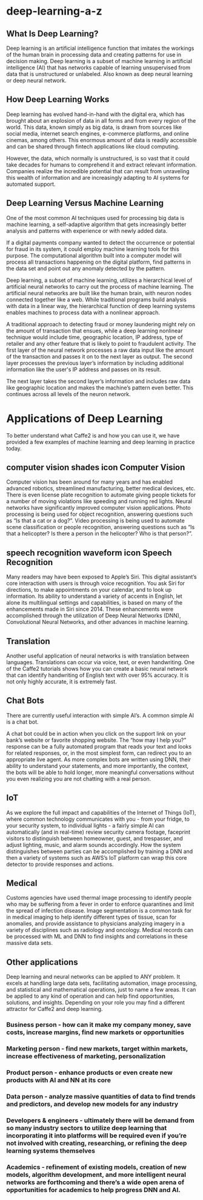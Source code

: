 # deep-learning-a-z
## What Is Deep Learning?
Deep learning is an artificial intelligence function that imitates the workings of the human brain in processing data and creating patterns for use in decision making. Deep learning is a subset of machine learning in artificial intelligence (AI) that has networks capable of learning unsupervised from data that is unstructured or unlabeled. Also known as deep neural learning or deep neural network.


## How Deep Learning Works
Deep learning has evolved hand-in-hand with the digital era, which has brought about an explosion of data in all forms and from every region of the world. This data, known simply as big data, is drawn from sources like social media, internet search engines, e-commerce platforms, and online cinemas, among others. This enormous amount of data is readily accessible and can be shared through fintech applications like cloud computing.


However, the data, which normally is unstructured, is so vast that it could take decades for humans to comprehend it and extract relevant information. Companies realize the incredible potential that can result from unraveling this wealth of information and are increasingly adapting to AI systems for automated support.
## Deep Learning Versus Machine Learning
One of the most common AI techniques used for processing big data is machine learning, a self-adaptive algorithm that gets increasingly better analysis and patterns with experience or with newly added data.

If a digital payments company wanted to detect the occurrence or potential for fraud in its system, it could employ machine learning tools for this purpose. The computational algorithm built into a computer model will process all transactions happening on the digital platform, find patterns in the data set and point out any anomaly detected by the pattern.

Deep learning, a subset of machine learning, utilizes a hierarchical level of artificial neural networks to carry out the process of machine learning. The artificial neural networks are built like the human brain, with neuron nodes connected together like a web. While traditional programs build analysis with data in a linear way, the hierarchical function of deep learning systems enables machines to process data with a nonlinear approach.

A traditional approach to detecting fraud or money laundering might rely on the amount of transaction that ensues, while a deep learning nonlinear technique would include time, geographic location, IP address, type of retailer and any other feature that is likely to point to fraudulent activity. The first layer of the neural network processes a raw data input like the amount of the transaction and passes it on to the next layer as output. The second layer processes the previous layer’s information by including additional information like the user's IP address and passes on its result.

The next layer takes the second layer’s information and includes raw data like geographic location and makes the machine’s pattern even better. This continues across all levels of the neuron network.

# Applications of Deep Learning
To better understand what Caffe2 is and how you can use it, we have provided a few examples of machine learning and deep learning in practice today.

## computer vision shades icon Computer Vision
Computer vision has been around for many years and has enabled advanced robotics, streamlined manufacturing, better medical devices, etc. There is even license plate recognition to automate giving people tickets for a number of moving violations like speeding and running red lights. Neural networks have significantly improved computer vision applications. Photo processing is being used for object recognition, answering questions such as “Is that a cat or a dog?”. Video processing is being used to automate scene classification or people recognition, answering questions such as “Is that a helicopter? Is there a person in the helicopter? Who is that person?”.

## speech recognition waveform icon Speech Recognition
Many readers may have been exposed to Apple’s Siri. This digital assistant’s core interaction with users is through voice recognition. You ask Siri for directions, to make appointments on your calendar, and to look up information. Its ability to understand a variety of accents in English, let alone its multilingual settings and capabilities, is based on many of the enhancements made in Siri since 2014. These enhancements were accomplished through the utilization of Deep Neural Networks (DNN), Convolutional Neural Networks, and other advances in machine learning.

## Translation
Another useful application of neural networks is with translation between languages. Translations can occur via voice, text, or even handwriting. One of the Caffe2 tutorials shows how you can create a basic neural network that can identify handwriting of English text with over 95% accuracy. It is not only highly accurate, it is extremely fast.

## Chat Bots
There are currently useful interaction with simple AI’s. A common simple AI is a chat bot.

A chat bot could be in action when you click on the support link on your bank’s website or favorite shopping website. The “how may I help you?” response can be a fully automated program that reads your text and looks for related responses, or, in the most simplest form, can redirect you to an appropriate live agent. As more complex bots are written using DNN, their ability to understand your statements, and more importantly, the context, the bots will be able to hold longer, more meaningful conversations without you even realizing you are not chatting with a real person.

## IoT
As we explore the full impact and capabilities of the Internet of Things (IoT), where common technology communicates with you - from your fridge, to your security system, to individual lights - a fairly simple AI can automatically (and in real-time) review security camera footage, faceprint visitors to distinguish between homeowner, guest, and trespasser, and adjust lighting, music, and alarm sounds accordingly. How the system distinguishes between parties can be accomplished by training a DNN and then a variety of systems such as AWS’s IoT platform can wrap this core detector to provide responses and actions.

## Medical
Customs agencies have used thermal image processing to identify people who may be suffering from a fever in order to enforce quarantines and limit the spread of infection disease. Image segmentation is a common task for in medical imaging to help identify different types of tissue, scan for anomalies, and provide assistance to physicians analyzing imagery in a variety of disciplines such as radiology and oncology. Medical records can be processed with ML and DNN to find insights and correlations in these massive data sets.

## Other applications
Deep learning and neural networks can be applied to ANY problem. It excels at handling large data sets, facilitating automation, image processing, and statistical and mathematical operations, just to name a few areas. It can be applied to any kind of operation and can help find opportunities, solutions, and insights. Depending on your role you may find a different attractor for Caffe2 and deep learning.

### Business person - how can it make my company money, save costs, increase margins, find new markets or opportunities
### Marketing person - find new markets, target within markets, increase effectiveness of marketing, personalization
### Product person - enhance products or even create new products with AI and NN at its core
### Data person - analyze massive quantities of data to find trends and predictors, and develop new models for any industry
### Developers & engineers - ultimately there will be demand from so many industry sectors to utilize deep learning that incorporating it into platforms will be required even if you’re not involved with creating, researching, or refining the deep learning systems themselves
### Academics - refinement of existing models, creation of new models, algorithm development, and more intelligent neural networks are forthcoming and there’s a wide open arena of opportunities for academics to help progress DNN and AI.

